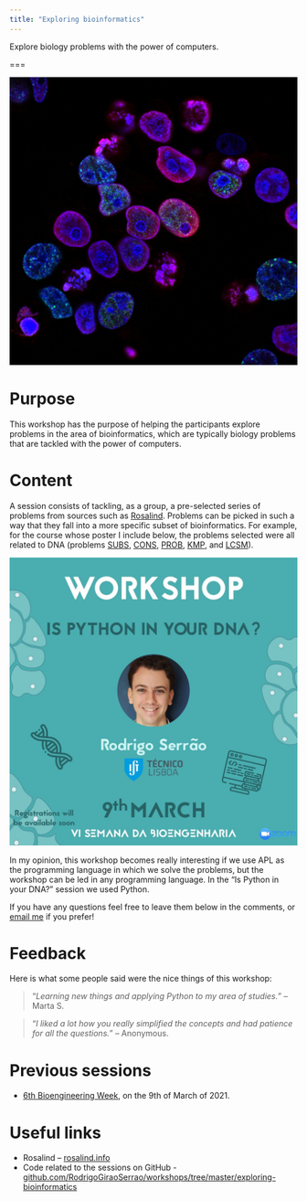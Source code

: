 ```yaml
---
title: "Exploring bioinformatics"
---
```


Explore biology problems with the power of computers.

===

![](thumbnail.png?cropZoom=400,400 "Original photo by National Cancer Insitute on Unsplash")


# Purpose

This workshop has the purpose of helping the participants explore problems
in the area of bioinformatics, which are typically biology problems
that are tackled with the power of computers.


# Content

A session consists of tackling, as a group, a pre-selected series of problems from
sources such as [Rosalind][rosalind].
Problems can be picked in such a way that they fall into a more specific subset
of bioinformatics.
For example, for the course whose poster I include below, the problems selected
were all related to DNA (problems [SUBS], [CONS], [PROB], [KMP], and [LCSM]).

![](_is_python_in_your_dna_09032021.jpg?cropZoom=400,400 "“Is Python in your DNA” workshop session poster.")

In my opinion, this workshop becomes really interesting if we use APL as the
programming language in which we solve the problems,
but the workshop can be led in any programming language.
In the “Is Python in your DNA?” session we used Python.

If you have any questions feel free to leave them below in the comments,
or [email me][mailme] if you prefer!


# Feedback

Here is what some people said were the nice things of this workshop:

 > “*Learning new things and applying Python to my area of studies.*” – Marta S.

<!---->

 > “*I liked a lot how you really simplified the concepts and had patience for all the questions.*” – Anonymous.


# Previous sessions

 - [6th Bioengineering Week][bioengineering-week],
on the 9th of March of 2021.


# Useful links

 - Rosalind – [rosalind.info][rosalind]
 - Code related to the sessions on GitHub - [github.com/RodrigoGiraoSerrao/workshops/tree/master/exploring-bioinformatics](https://github.com/RodrigoGiraoSerrao/workshops/tree/master/exploring-bioinformatics)


[bioengineering-week]: https://www.linkedin.com/company/semana-da-bioengenharia/
[mailme]: mailto:rodrigo@mathspp.com
[rosalind]: http://rosalind.info
[SUBS]: http://rosalind.info/problems/subs/
[CONS]: http://rosalind.info/problems/cons/
[PROB]: http://rosalind.info/problems/prob/
[KMP]: http://rosalind.info/problems/kmp/
[LCSM]: http://rosalind.info/problems/lcsm/
[code-0903]: https://github.com/RodrigoGiraoSerrao/workshops/tree/master/sessions/is-python-in-your-dna-090321
